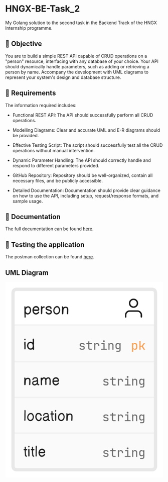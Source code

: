 # HNGX-BE-Task_2

My Golang solution to the second task in the Backend Track of the HNGX Internship programme.

## :dart: Objective

You are to build a simple REST API capable of CRUD operations on a "person" resource, interfacing with any database of your choice. Your API should dynamically handle parameters, such as adding or retrieving a person by name. Accompany the development with UML diagrams to represent your system's design and database structure.

## 🎯 Requirements

The information required includes:

- Functional REST API: The API should successfully perform all CRUD operations.

- Modelling Diagrams: Clear and accurate UML and E-R diagrams should be provided.

- Effective Testing Script: The script should successfully test all the CRUD operations without manual intervention.

- Dynamic Parameter Handling: The API should correctly handle and respond to different parameters provided.
- GitHub Repository: Repository should be well-organized, contain all necessary files, and be publicly accessible.

- Detailed Documentation: Documentation should provide clear guidance on how to use the API, including setup, request/response formats, and sample usage.

## 🎯 Documentation

The full documentation can be found [here](https://github.com/starlingvibes/HNGX-BE-Task_2/blob/main/DOCUMENTATION.md).

## 🎯 Testing the application

The postman collection can be found [here](https://github.com/starlingvibes/HNGX-BE-Task_2/blob/main/documentation/HNGX-BE-Task_2.postman_collection.json).

## UML Diagram

![UML Diagram](https://github.com/starlingvibes/HNGX-BE-Task_2/blob/main/models/uml_diagram.png)
